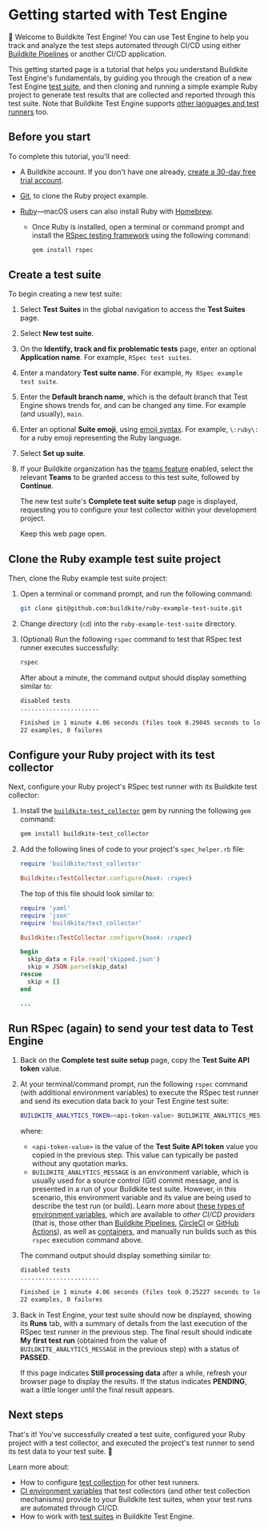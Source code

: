 # Getting started with Test Engine

👋 Welcome to Buildkite Test Engine! You can use Test Engine to help you track and analyze the test steps automated through CI/CD using either [Buildkite Pipelines](/docs/pipelines) or another CI/CD application.

This getting started page is a tutorial that helps you understand Buildkite Test Engine's fundamentals, by guiding you through the creation of a new Test Engine [test suite](/docs/test-engine/test-suites), and then cloning and running a simple example Ruby project to generate test results that are collected and reported through this test suite. Note that Buildkite Test Engine supports [other languages and test runners](/docs/test-engine/test-collection) too.

## Before you start

To complete this tutorial, you'll need:

- A Buildkite account. If you don't have one already, <a href="<%= url_helpers.signup_path %>">create a 30-day free trial account</a>.

- [Git](https://git-scm.com/downloads), to clone the Ruby project example.

- [Ruby](https://www.ruby-lang.org/en/downloads)—macOS users can also install Ruby with [Homebrew](https://formulae.brew.sh/formula/ruby).

    * Once Ruby is installed, open a terminal or command prompt and install the [RSpec testing framework](https://github.com/rspec/rspec-core?tab=readme-ov-file#rspec-core--) using the following command:

        ```bash
        gem install rspec
        ```

## Create a test suite

To begin creating a new test suite:

1. Select **Test Suites** in the global navigation to access the **Test Suites** page.
1. Select **New test suite**.
1. On the **Identify, track and fix problematic tests** page, enter an optional **Application name**. For example, `RSpec test suites`.
1. Enter a mandatory **Test suite name**. For example, `My RSpec example test suite`.
1. Enter the **Default branch name**, which is the default branch that Test Engine shows trends for, and can be changed any time. For example (and usually), `main`.
1. Enter an optional **Suite emoji**, using [emoji syntax](/docs/pipelines/emojis). For example, `\:ruby\:` for a ruby emoji representing the Ruby language.
1. Select **Set up suite**.
1. If your Buildkite organization has the [teams feature](/docs/test-engine/test-suites/permissions) enabled, select the relevant **Teams** to be granted access to this test suite, followed by **Continue**.

    The new test suite's **Complete test suite setup** page is displayed, requesting you to configure your test collector within your development project.

    Keep this web page open.

## Clone the Ruby example test suite project

Then, clone the Ruby example test suite project:

1. Open a terminal or command prompt, and run the following command:

    ```bash
    git clone git@github.com:buildkite/ruby-example-test-suite.git
    ```

1. Change directory (`cd`) into the `ruby-example-test-suite` directory.
1. (Optional) Run the following `rspec` command to test that RSpec test runner executes successfully:

    ```bash
    rspec
    ```

    After about a minute, the command output should display something similar to:

    ```bash
    disabled tests
    ......................

    Finished in 1 minute 4.06 seconds (files took 0.29045 seconds to load)
    22 examples, 0 failures
    ```

## Configure your Ruby project with its test collector

Next, configure your Ruby project's RSpec test runner with its Buildkite test collector:

1. Install the [`buildkite-test_collector`](https://rubygems.org/gems/buildkite-test_collector) gem by running the following `gem` command:

    ```bash
    gem install buildkite-test_collector
    ```

1. Add the following lines of code to your project's `spec_helper.rb` file:

    ```ruby
    require 'buildkite/test_collector'

    Buildkite::TestCollector.configure(hook: :rspec)
    ```

    The top of this file should look similar to:

    ```ruby
    require 'yaml'
    require 'json'
    require 'buildkite/test_collector'

    Buildkite::TestCollector.configure(hook: :rspec)

    begin
      skip_data = File.read('skipped.json')
      skip = JSON.parse(skip_data)
    rescue
      skip = []
    end

    ...
    ```

## Run RSpec (again) to send your test data to Test Engine

1. Back on the **Complete test suite setup** page, copy the **Test Suite API token** value.

1. At your terminal/command prompt, run the following `rspec` command (with additional environment variables) to execute the RSpec test runner and send its execution data back to your Test Engine test suite:

    ```bash
    BUILDKITE_ANALYTICS_TOKEN=<api-token-value> BUILDKITE_ANALYTICS_MESSAGE="My first test run" rspec
    ```

    where:
    * `<api-token-value>` is the value of the **Test Suite API token** value you copied in the previous step. This value can typically be pasted without any quotation marks.
    * `BUILDKITE_ANALYTICS_MESSAGE` is an environment variable, which is usually used for a source control (Git) commit message, and is presented in a run of your Buildkite test suite. However, in this scenario, this environment variable and its value are being used to describe the test run (or build). Learn more about [these types of environment variables](/docs/test-engine/test-collection/ci-environments#other-ci-providers), which are available to _other CI/CD providers_ (that is, those other than [Buildkite Pipelines](/docs/test-engine/test-collection/ci-environments#buildkite), [CircleCI](/docs/test-engine/test-collection/ci-environments#circleci) or [GitHub Actions](/docs/test-engine/test-collection/ci-environments#github-actions)), as well as [containers](/docs/test-engine/test-collection/ci-environments#containers-and-test-collectors), and manually run builds such as this `rspec` execution command above.

    The command output should display something similar to:

    ```bash
    disabled tests
    ......................

    Finished in 1 minute 4.06 seconds (files took 0.25227 seconds to load)
    22 examples, 0 failures
    ```

1. Back in Test Engine, your test suite should now be displayed, showing its **Runs** tab, with a summary of details from the last execution of the RSpec test runner in the previous step. The final result should indicate **My first test run** (obtained from the value of `BUILDKITE_ANALYTICS_MESSAGE` in the previous step) with a status of **PASSED**.

    If this page indicates **Still processing data** after a while, refresh your browser page to display the results. If the status indicates **PENDING**, wait a little longer until the final result appears.

## Next steps

That's it! You've successfully created a test suite, configured your Ruby project with a test collector, and executed the project's test runner to send its test data to your test suite. 🎉

Learn more about:

- How to configure [test collection](/docs/test-engine/test-collection) for other test runners.
- [CI environment variables](/docs/test-engine/test-collection/ci-environments) that test collectors (and other test collection mechanisms) provide to your Buildkite test suites, when your test runs are automated through CI/CD.
- How to work with [test suites](/docs/test-engine/test-suites) in Buildkite Test Engine.
